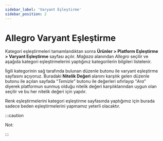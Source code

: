 ```yaml
---
sidebar_label: 'Varyant Eşleştirme'
sidebar_position: 2
---
```



# Allegro Varyant Eşleştirme 

Kategori eşleştirmeleri tamamlandıktan sonra **Ürünler > Platform Eşleştirme > Varyant Eşleştirme** sayfası açılır. *Mağaza* alanından *Allegro* seçilir ve aşağıda kategori eşleştirmelerini yaptığınız kategorilerin bilgileri listelenir. 

İlgili kategorinin sağ tarafında bulunan düzenle butonu ile varyant eşleştirme sayfasını açıyoruz. Buradaki **Nitelik Değeri** alanını karşılık gelen düzenle butonu ile açılan sayfada “*Temizle*” butonu ile değerleri sıfırlayıp “*Ara*” diyerek platformun sunmuş olduğu nitelik değeri karşılıklarından uygun olan seçilir ve bu her nitelik değeri için yapılır. 

Renk eşleştirmelerini kategori eşleştirme sayfasında yaptığımız için burada sadece beden eşleştirmelerini yapmamız yeterli olacaktır.

:::caution

Not: 


:::
